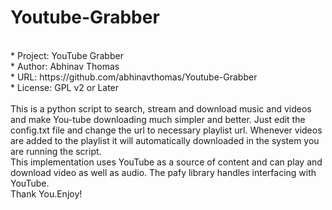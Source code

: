 # Youtube-Grabber
<br> 
* Project: YouTube Grabber
</br> 
* Author: Abhinav Thomas
</br> 
* URL: https://github.com/abhinavthomas/Youtube-Grabber
</br> 
* License: GPL v2 or Later
</br></br>
This is a python script to search, stream and download music and videos and make You-tube downloading much simpler and better.
Just edit the config.txt file and change the url to necessary playlist url. Whenever videos are added to the playlist it will automatically downloaded in the system you are running the script.
</br>This implementation uses YouTube as a source of content and can play and download video as well as audio. The pafy library handles interfacing with YouTube.
</br> Thank You.Enjoy!
